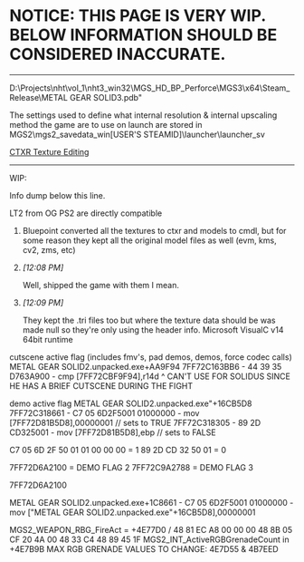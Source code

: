 # NOTICE: THIS PAGE IS VERY WIP. BELOW INFORMATION SHOULD BE CONSIDERED INACCURATE.

---

D:\Projects\nht\vol_1\nht3_win32\MGS_HD_BP_Perforce\MGS3\x64\Steam_Release\METAL GEAR SOLID3.pdb"

The settings used to define what internal resolution & internal upscaling method the game are to use on launch are stored in 
MGS2\mgs2_savedata_win\[USER'S STEAMID]\launcher\launcher_sv

[CTXR Texture Editing](CTXR%20-%20Texture%20Editing/README.md)



--------------------

WIP: 

Info dump below this line. 

LT2 from OG PS2 are directly compatible

1. Bluepoint converted all the textures to ctxr and models to cmdl, but for some reason they kept all the original model files as well (evm, kms, cv2, zms, etc)
    
2. _[_12:08 PM_]_
    
    Well, shipped the game with them I mean.
    
3. _[_12:09 PM_]_
    
    They kept the .tri files too but where the texture data should be was made null so they're only using the header info.
Microsoft VisualC v14 64bit runtime



cutscene active flag (includes fmv's, pad demos, demos, force codec calls)
METAL GEAR SOLID2.unpacked.exe+AA9F94
7FF72C163BB6 - 44 39 35 D763A900  - cmp [7FF72CBF9F94],r14d
^ CAN'T USE FOR SOLIDUS SINCE HE HAS A BRIEF CUTSCENE DURING THE FIGHT

demo active flag
METAL GEAR SOLID2.unpacked.exe"+16CB5D8
7FF72C318661 - C7 05 6D2F5001 01000000 - mov [7FF72D81B5D8],00000001 // sets to TRUE
7FF72C318305 - 89 2D CD325001  - mov [7FF72D81B5D8],ebp // sets to FALSE

C7 05 6D 2F 50 01 01 00 00 00 = 1
89 2D CD 32 50 01 = 0


7FF72D6A2100 = DEMO FLAG 2
7FF72C9A2788 = DEMO FLAG 3

7FF72D6A2100

METAL GEAR SOLID2.unpacked.exe+1C8661 - C7 05 6D2F5001 01000000 - mov ["METAL GEAR SOLID2.unpacked.exe"+16CB5D8],00000001



MGS2_WEAPON_RBG_FireAct = +4E77D0  / 48 81 EC A8 00 00 00 48 8B 05 CF 20 4A 00 48 33 C4 48 89 45 1F
MGS2_INT_ActiveRGBGrenadeCount in +4E7B9B
MAX RGB GRENADE VALUES TO CHANGE: 4E7D55 & 4B7EED